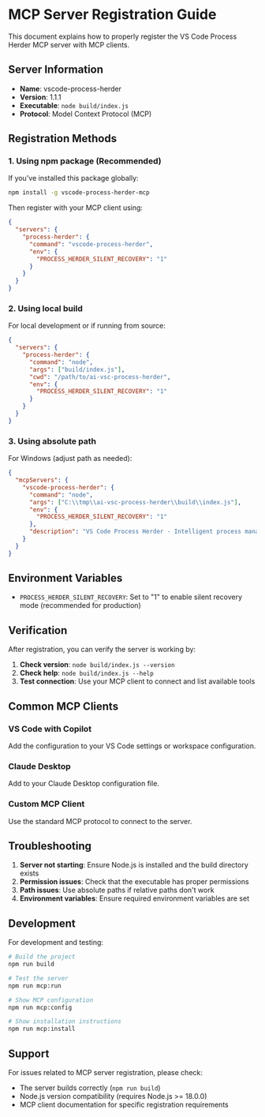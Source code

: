 # MCP Server Registration Guide

This document explains how to properly register the VS Code Process Herder MCP server with MCP clients.

## Server Information

- **Name**: vscode-process-herder
- **Version**: 1.1.1
- **Executable**: `node build/index.js`
- **Protocol**: Model Context Protocol (MCP)

## Registration Methods

### 1. Using npm package (Recommended)

If you've installed this package globally:

```bash
npm install -g vscode-process-herder-mcp
```

Then register with your MCP client using:

```json
{
  "servers": {
    "process-herder": {
      "command": "vscode-process-herder",
      "env": {
        "PROCESS_HERDER_SILENT_RECOVERY": "1"
      }
    }
  }
}
```

### 2. Using local build

For local development or if running from source:

```json
{
  "servers": {
    "process-herder": {
      "command": "node",
      "args": ["build/index.js"],
      "cwd": "/path/to/ai-vsc-process-herder",
      "env": {
        "PROCESS_HERDER_SILENT_RECOVERY": "1"
      }
    }
  }
}
```

### 3. Using absolute path

For Windows (adjust path as needed):

```json
{
  "mcpServers": {
    "vscode-process-herder": {
      "command": "node",
      "args": ["C:\\tmp\\ai-vsc-process-herder\\build\\index.js"],
      "env": {
        "PROCESS_HERDER_SILENT_RECOVERY": "1"
      },
      "description": "VS Code Process Herder - Intelligent process management for development workflows"
    }
  }
}
```

## Environment Variables

- `PROCESS_HERDER_SILENT_RECOVERY`: Set to "1" to enable silent recovery mode (recommended for production)

## Verification

After registration, you can verify the server is working by:

1. **Check version**: `node build/index.js --version`
2. **Check help**: `node build/index.js --help`
3. **Test connection**: Use your MCP client to connect and list available tools

## Common MCP Clients

### VS Code with Copilot
Add the configuration to your VS Code settings or workspace configuration.

### Claude Desktop
Add to your Claude Desktop configuration file.

### Custom MCP Client
Use the standard MCP protocol to connect to the server.

## Troubleshooting

1. **Server not starting**: Ensure Node.js is installed and the build directory exists
2. **Permission issues**: Check that the executable has proper permissions
3. **Path issues**: Use absolute paths if relative paths don't work
4. **Environment variables**: Ensure required environment variables are set

## Development

For development and testing:

```bash
# Build the project
npm run build

# Test the server
npm run mcp:run

# Show MCP configuration
npm run mcp:config

# Show installation instructions
npm run mcp:install
```

## Support

For issues related to MCP server registration, please check:
- The server builds correctly (`npm run build`)
- Node.js version compatibility (requires Node.js >= 18.0.0)
- MCP client documentation for specific registration requirements